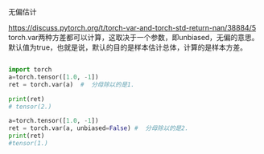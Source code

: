 无偏估计  

https://discuss.pytorch.org/t/torch-var-and-torch-std-return-nan/38884/5   
torch.var两种方差都可以计算，这取决于一个参数，即unbiased，无偏的意思。默认值为true，也就是说，默认的目的是样本估计总体，计算的是样本方差。

```py

import torch
a=torch.tensor([1.0, -1])
ret = torch.var(a)  #  分母除以的是1.

print(ret)
# tensor(2.)

a=torch.tensor([1.0, -1])
ret = torch.var(a, unbiased=False) #  分母除以的是2.
print(ret)
#tensor(1.)

```
